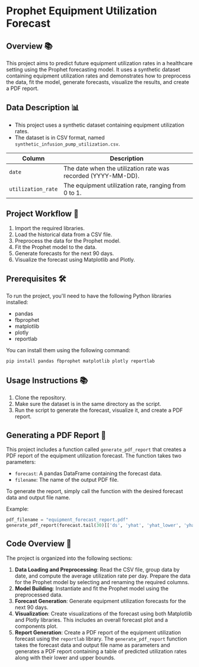 # Prophet Equipment Utilization Forecast

## Overview 📚
This project aims to predict future equipment utilization rates in a healthcare setting using the Prophet forecasting model. It uses a synthetic dataset containing equipment utilization rates and demonstrates how to preprocess the data, fit the model, generate forecasts, visualize the results, and create a PDF report.

## Data Description 📊

- This project uses a synthetic dataset containing equipment utilization rates.
- The dataset is in CSV format, named `synthetic_infusion_pump_utilization.csv`.

| Column            | Description                              |
| ----------------- | ---------------------------------------- |
| `date`            | The date when the utilization rate was recorded (YYYY-MM-DD). |
| `utilization_rate` | The equipment utilization rate, ranging from 0 to 1. |

## Project Workflow 🚀

1. Import the required libraries.
2. Load the historical data from a CSV file.
3. Preprocess the data for the Prophet model.
4. Fit the Prophet model to the data.
5. Generate forecasts for the next 90 days.
6. Visualize the forecast using Matplotlib and Plotly.

## Prerequisites 🛠️

To run the project, you'll need to have the following Python libraries installed:

- pandas
- fbprophet
- matplotlib
- plotly
- reportlab

You can install them using the following command:
```bash
pip install pandas fbprophet matplotlib plotly reportlab
```

## Usage Instructions 📚

1. Clone the repository.
2. Make sure the dataset is in the same directory as the script.
3. Run the script to generate the forecast, visualize it, and create a PDF report.

## Generating a PDF Report 📄

This project includes a function called `generate_pdf_report` that creates a PDF report of the equipment utilization forecast. The function takes two parameters:

- `forecast`: A pandas DataFrame containing the forecast data.
- `filename`: The name of the output PDF file.

To generate the report, simply call the function with the desired forecast data and output file name.

Example:

```python
pdf_filename = "equipment_forecast_report.pdf"
generate_pdf_report(forecast.tail(30)[['ds', 'yhat', 'yhat_lower', 'yhat_upper']], pdf_filename)
```

## Code Overview 📖

The project is organized into the following sections:

1. **Data Loading and Preprocessing**: Read the CSV file, group data by date, and compute the average utilization rate per day. Prepare the data for the Prophet model by selecting and renaming the required columns.
2. **Model Building**: Instantiate and fit the Prophet model using the preprocessed data.
3. **Forecast Generation**: Generate equipment utilization forecasts for the next 90 days.
4. **Visualization**: Create visualizations of the forecast using both Matplotlib and Plotly libraries. This includes an overall forecast plot and a components plot.
5. **Report Generation**: Create a PDF report of the equipment utilization forecast using the `reportlab` library. The `generate_pdf_report` function takes the forecast data and output file name as parameters and generates a PDF report containing a table of predicted utilization rates along with their lower and upper bounds.

